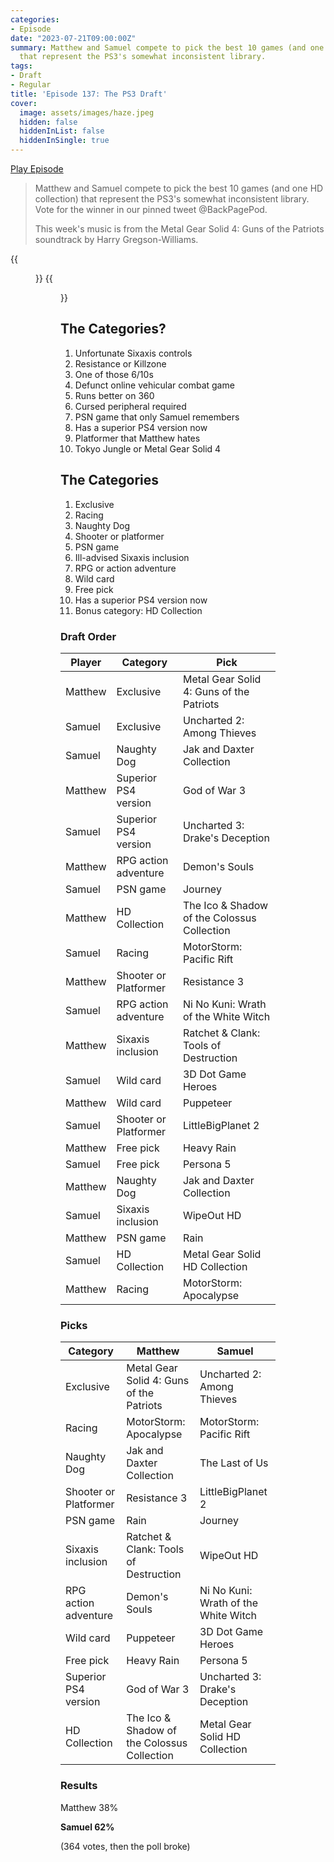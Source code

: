 ```yaml
---
categories:
- Episode
date: "2023-07-21T09:00:00Z"
summary: Matthew and Samuel compete to pick the best 10 games (and one HD collection)
  that represent the PS3's somewhat inconsistent library.
tags:
- Draft
- Regular
title: 'Episode 137: The PS3 Draft'
cover: 
  image: assets/images/haze.jpeg
  hidden: false
  hiddenInList: false
  hiddenInSingle: true
---
```


[Play Episode](https://www.patreon.com/posts/episode-137-ps3-86407220)
> Matthew and Samuel compete to pick the best 10 games (and one HD collection) that represent the PS3's somewhat inconsistent library. Vote for the winner in our pinned tweet @BackPagePod.
> 
> This week's music is from the Metal Gear Solid 4: Guns of the Patriots soundtrack by Harry Gregson-Williams.

{{<figure 
    src="/assets/images/haze.jpeg" 
    alt="PS3 Haze" >}}
{{<figure 
    src="/assets/images/haze-2.jpeg" 
    alt="PS3 Haze with no disc" >}}

## The Categories?
1. Unfortunate Sixaxis controls
2. Resistance or Killzone
3. One of those 6/10s
4. Defunct online vehicular combat game
5. Runs better on 360
6. Cursed peripheral required
7. PSN game that only Samuel remembers
8. Has a superior PS4 version now
9. Platformer that Matthew hates
10. Tokyo Jungle or Metal Gear Solid 4

## The Categories
1. Exclusive
2. Racing
3. Naughty Dog
4. Shooter or platformer
5. PSN game
6. Ill-advised Sixaxis inclusion
7. RPG or action adventure
8. Wild card
9. Free pick
10. Has a superior PS4 version now
11. Bonus category: HD Collection

### Draft Order

| Player      | Category              | Pick                                        |
|-------------|-----------------------|---------------------------------------------|
| Matthew     | Exclusive             | Metal Gear Solid 4: Guns of the Patriots    |
| Samuel      | Exclusive             | Uncharted 2: Among Thieves                  |
| Samuel      | Naughty Dog           | Jak and Daxter Collection                   |
| Matthew     | Superior PS4 version  | God of War 3                                |
| Samuel      | Superior PS4 version  | Uncharted 3: Drake's Deception              |
| Matthew     | RPG action adventure  | Demon's Souls                               |
| Samuel      | PSN game              | Journey                                     |
| Matthew     | HD Collection         | The Ico & Shadow of the Colossus Collection |
| Samuel      | Racing                | MotorStorm: Pacific Rift                    |
| Matthew     | Shooter or Platformer | Resistance 3                                |
| Samuel      | RPG action adventure  | Ni No Kuni: Wrath of the White Witch        |
| Matthew     | Sixaxis inclusion     | Ratchet & Clank: Tools of Destruction       |
| Samuel      | Wild card             | 3D Dot Game Heroes                          |
| Matthew     | Wild card             | Puppeteer                                   |
| Samuel      | Shooter or Platformer | LittleBigPlanet 2                           |
| Matthew     | Free pick             | Heavy Rain                                  |
| Samuel      | Free pick             | Persona 5                                   |
| Matthew     | Naughty Dog           | Jak and Daxter Collection                   |
| Samuel      | Sixaxis inclusion     | WipeOut HD                                  |
| Matthew     | PSN game              | Rain                                        |
| Samuel      | HD Collection         | Metal Gear Solid HD Collection              |
| Matthew     | Racing                | MotorStorm: Apocalypse                      |



### Picks

| Category              | Matthew                                     | Samuel                               |
|-----------------------|---------------------------------------------|--------------------------------------|
| Exclusive             | Metal Gear Solid 4: Guns of the Patriots    | Uncharted 2: Among Thieves           |
| Racing                | MotorStorm: Apocalypse                      | MotorStorm: Pacific Rift             |
| Naughty Dog           | Jak and Daxter Collection                   | The Last of Us                       |
| Shooter or Platformer | Resistance 3                                | LittleBigPlanet 2                    |
| PSN game              | Rain                                        | Journey                              |
| Sixaxis inclusion     | Ratchet & Clank: Tools of Destruction       | WipeOut HD                           |
| RPG action adventure  | Demon's Souls                               | Ni No Kuni: Wrath of the White Witch |
| Wild card             | Puppeteer                                   | 3D Dot Game Heroes                   |
| Free pick             | Heavy Rain                                  | Persona 5                            |
| Superior PS4 version  | God of War 3                                | Uncharted 3: Drake's Deception       |
| HD Collection         | The Ico & Shadow of the Colossus Collection | Metal Gear Solid HD Collection       |

### Results

Matthew 38%

**Samuel 62%**

(364 votes, then the poll broke)